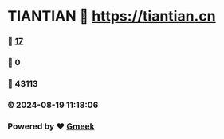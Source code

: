 # TIANTIAN :link: https://tiantian.cn 
### :page_facing_up: [17](https://tiantian.cn/tag.html) 
### :speech_balloon: 0 
### :hibiscus: 43113 
### :alarm_clock: 2024-08-19 11:18:06 
### Powered by :heart: [Gmeek](https://github.com/Meekdai/Gmeek)
